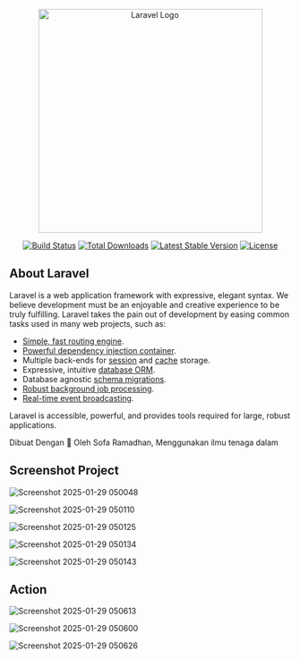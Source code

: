 <p align="center"><a href="https://laravel.com" target="_blank"><img src="https://raw.githubusercontent.com/laravel/art/master/logo-lockup/5%20SVG/2%20CMYK/1%20Full%20Color/laravel-logolockup-cmyk-red.svg" width="400" alt="Laravel Logo"></a></p>

<p align="center">
<a href="https://github.com/laravel/framework/actions"><img src="https://github.com/laravel/framework/workflows/tests/badge.svg" alt="Build Status"></a>
<a href="https://packagist.org/packages/laravel/framework"><img src="https://img.shields.io/packagist/dt/laravel/framework" alt="Total Downloads"></a>
<a href="https://packagist.org/packages/laravel/framework"><img src="https://img.shields.io/packagist/v/laravel/framework" alt="Latest Stable Version"></a>
<a href="https://packagist.org/packages/laravel/framework"><img src="https://img.shields.io/packagist/l/laravel/framework" alt="License"></a>
</p>

## About Laravel

Laravel is a web application framework with expressive, elegant syntax. We believe development must be an enjoyable and creative experience to be truly fulfilling. Laravel takes the pain out of development by easing common tasks used in many web projects, such as:

- [Simple, fast routing engine](https://laravel.com/docs/routing).
- [Powerful dependency injection container](https://laravel.com/docs/container).
- Multiple back-ends for [session](https://laravel.com/docs/session) and [cache](https://laravel.com/docs/cache) storage.
- Expressive, intuitive [database ORM](https://laravel.com/docs/eloquent).
- Database agnostic [schema migrations](https://laravel.com/docs/migrations).
- [Robust background job processing](https://laravel.com/docs/queues).
- [Real-time event broadcasting](https://laravel.com/docs/broadcasting).

Laravel is accessible, powerful, and provides tools required for large, robust applications.

Dibuat Dengan 💖 Oleh Sofa Ramadhan, Menggunakan ilmu tenaga dalam

## Screenshot Project

![Screenshot 2025-01-29 050048](https://github.com/user-attachments/assets/2140385c-75b4-4ace-a033-23726b516a1b)

![Screenshot 2025-01-29 050110](https://github.com/user-attachments/assets/7ca84de4-0959-4be6-ae72-0a17cd99914a)

![Screenshot 2025-01-29 050125](https://github.com/user-attachments/assets/930a03d3-2b5f-4ab6-8145-874debd692f9)

![Screenshot 2025-01-29 050134](https://github.com/user-attachments/assets/be24400a-892f-4dc2-b766-b602cdc1dc1f)

![Screenshot 2025-01-29 050143](https://github.com/user-attachments/assets/10c18f08-8ecb-48b7-b54f-77fd9f30bbd1)

## Action

![Screenshot 2025-01-29 050613](https://github.com/user-attachments/assets/9e28e378-34bf-4cc4-a7df-35e077c5ce8c)

![Screenshot 2025-01-29 050600](https://github.com/user-attachments/assets/dc54c529-c7a5-4e36-b90a-010c7e7c5992)

![Screenshot 2025-01-29 050626](https://github.com/user-attachments/assets/f7ab52e0-75e3-461d-b6d6-89b7fb21aa99)
